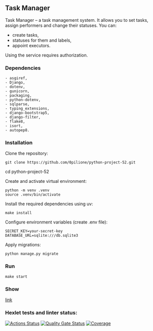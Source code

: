 ## Task Manager

Task Manager – a task management system. It allows you to set tasks, assign performers and change their statuses. You can:
- create tasks, 
- statuses for them and labels,
- appoint executors.

Using the service requires authorization.

### Dependencies

    - asgiref,
    - Django,
    - dotenv,
    - gunicorn,
    - packaging,
    - python-dotenv,
    - sqlparse,
    - typing_extensions,
    - django-bootstrap5,
    - django-filter,
    - flake8,
    - isort,
    - autopep8.

### Installation

Clone the repository:

    git clone https://github.com/0pilione/python-project-52.git
cd python-project-52

Create and activate virtual environment:

    python -m venv .venv
    source .venv/bin/activate

Install the required dependencies using uv: 

    make install

Configure environment variables (create .env file):

    SECRET_KEY=your-secret-key
    DATABASE_URL=sqlite:///db.sqlite3

Apply migrations:

    python manage.py migrate

### Run

    make start

### Show

[link](https://task-manager-1dz1.onrender.com)

### Hexlet tests and linter status:

[![Actions Status](https://github.com/0pilione/python-project-52/actions/workflows/hexlet-check.yml/badge.svg)](https://github.com/0pilione/python-project-52/actions)
[![Quality Gate Status](https://sonarcloud.io/api/project_badges/measure?project=0pilione_python-project-52&metric=alert_status)](https://sonarcloud.io/summary/new_code?id=0pilione_python-project-52)
[![Coverage](https://sonarcloud.io/api/project_badges/measure?project=0pilione_python-project-52&metric=coverage)](https://sonarcloud.io/summary/new_code?id=0pilione_python-project-52)